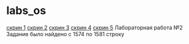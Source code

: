 # labs_os
<a href="./Снимок экрана 2025-09-08 в 13.31.59.png">скрин 1</a>
<a href="./Снимок экрана 2025-09-08 в 13.32.12.png">скрин 2</a>
<a href="./Снимок экрана 2025-09-08 в 13.34.14.png">скрин 3</a>
<a href="./Снимок экрана 2025-09-08 в 13.38.42.png">скрин 4</a>
<a href="./Снимок экрана 2025-09-08 в 14.21.54.png">скрин 5</a>
Лабораторная работа №2 Задание было найдено с 1574 по 1581 строку
